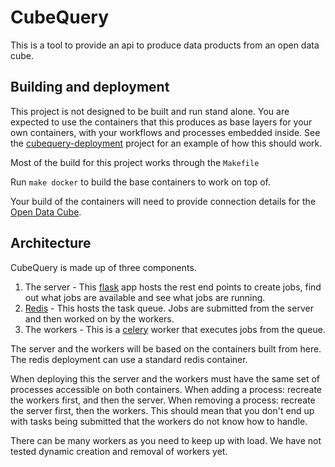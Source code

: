 # CubeQuery

This is a tool to provide an api to produce data products from an open data cube. 

## Building and deployment

This project is not designed to be built and run stand alone. You are expected to use the containers
that this produces as base layers for your own containers, with your workflows and processes embedded
inside. See the [cubequery-deployment](https://github.com/SatelliteApplicationsCatapult/cubequery-deployment)  project
for an example of how this should work.

Most of the build for this project works through the `Makefile` 

Run `make docker` to build the base containers to work on top of.

Your build of the containers will need to provide connection details for the [Open Data Cube](https://www.opendatacube.org/).

## Architecture
 
 CubeQuery is made up of three components. 
 
 1) The server - This [flask](https://flask.palletsprojects.com/en/1.1.x/) app hosts the rest end points to create jobs, 
 find out what jobs are available and see what jobs are running.
 1) [Redis](https://redis.io/) - This hosts the task queue. Jobs are submitted from the server and then worked on by the 
 workers.
 1) The workers - This is a [celery](http://www.celeryproject.org/) worker that executes jobs from the queue.
 
 The server and the workers will be based on the containers built from here. The redis deployment can use a standard
 redis container.
 
 When deploying this the server and the workers must have the same set of processes accessible on both containers. 
 When adding a process: recreate the workers first, and then the server.
 When removing a process: recreate the server first, then the workers. 
 This should mean that you don't end up with tasks being submitted that the workers do not know how to handle.
 
 There can be many workers as you need to keep up with load. We have not tested dynamic creation and removal of workers
 yet.
 